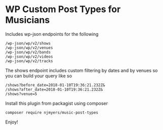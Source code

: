 # WP Custom Post Types for Musicians

Includes wp-json endpoints for the following

```
/wp-json/wp/v2/shows
/wp-json/wp/v2/venues
/wp-json/wp/v2/bands
/wp-json/wp/v2/videos
/wp-json/wp/v2/tracks

```

The shows endpoint includes custom filtering by dates and by venues so you can build your query like so

```
/shows?before_date=2018-01-10T19:36:21.232Z&
/shows?after_date=2018-01-10T19:36:21.232Z&
/shows?venue=5
```

Install this plugin from packagist using composer

`composer require njmyers/music-post-types`

Enjoy!